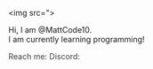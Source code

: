 <img src=">
<br>
<p>Hi, I am @MattCode10.<br>I am currently learning programming!</p>
<p style="color: #404040">Reach me: Discord:</p>
